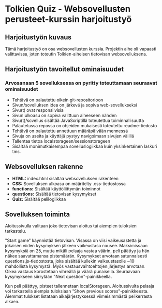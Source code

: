 # Tolkien Quiz - Websovellusten perusteet-kurssin harjoitustyö

## Harjoitustyön kuvaus

Tämä harjoitustyö on osa websovellusten kurssia. Projektin aihe oli vapaasti valittavissa, joten toteutin Tolkien-aiheisen tietovisan websovelluksena.


## Harjoitustyön tavoitellut ominaisuudet

### Arvosanaan 5 sovelluksessa on pyritty toteuttamaan seuraavat ominaisuudet
- Tehtävä on palautettu oikein git-repositorioon
- Sivun/sovelluksen idea on järkevä ja sopiva web-sovellukseksi
- Sivu(t) ovat responsiivisia
- Sivun ulkoasu on sopiva valittuun aiheeseen nähden
- Sivu(t)/sovellus sisältää JavaScriptillä toteutettua toiminnallisuutta
- Palautetussa repossa on ohjeiden mukaisesti toteutettu readme-tiedosto
- Tehtävä on palautettu annettuun määräpäivään mennessä
- Sivuja on useita ja käyttäjä pystyy navigoimaan sivujen välillä
- Tallentaa tietoa localstorageen/sessionstorageen
- Sisältää monimutkaisempaa sovelluslogiikkaa kuin yksinkertainen laskuri
tms.


## Websovelluksen rakenne

- **HTML:** index.html sisältää websovelluksen rakenteen
- **CSS:** Sovelluksen ulkoasu on määritelty .css-tiedostossa
- **functions:** Sisältää käyttöliittymän toiminnot
- **questions:** Sisältää tietovisan kysymykset
- **Quiz:** Sisältää pelilogiikkaa

## Sovelluksen toiminta

Aloitussivulla valitaan joko tietovisan aloitus tai aiempien tuloksien tarkastelu. 

"Start game" käynnistää tietovisan. Visassa on viisi vaikeusastetta ja jokaisen viiden kysymyksen jälkeen vaikeustaso nousee. Maksimissaan kysymyksiä on 25, mutta mikäli pelaaja vastaa väärin, peli päättyy ja hän näkee saavuttamansa pistemäärän. Kysymykset arvotaan satunnaisesti questions.js-tiedostosta, joka sisältää kullekin vaikeustasolle ~10 mahdollista kysymystä. Myös vastausvaihtoehtojen järjestys arvotaan. Oikea vastaus korostetaan vihreällä ja väärä punaisella. Seuraavaan kysymykseen siirrytään "Next question"-painikkeella.

Kun peli päättyy, pisteet tallennetaan localStorageen. Aloitussivulta pelaaja voi tarkastella aiempia tuloksiaan "Show previous scores"-painikkeesta. Aiemmat tulokset listataan aikajärjestyksessä viimeisimmästä pelikerrasta alkaen.



